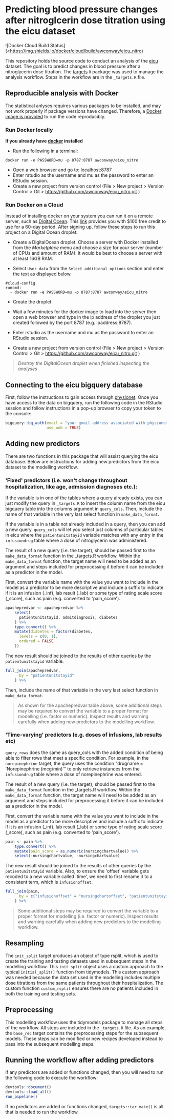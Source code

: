 # Predicting blood pressure changes after nitroglcerin dose titration using the eicu dataset

<!-- badges: start -->

![Docker Cloud Build Status](<https://img.shields.io/docker/cloud/build/awconway/eicu_nitro)

<!-- badges: end -->

This repository holds the source code to conduct an analysis of the [eicu](https://eicu-crd.mit.edu) dataset. The goal is to predict changes in blood pressure after a nitroglycerin dose titration. The [targets](https://github.com/ropensci/targets) `R` package was used to manage the analysis workflow. Steps in the workflow are in the `_targets.R` file.

## Reproducible analysis with Docker

The statistical anlyses requires various packages to be installed, and may not work properly if package versions have changed. Therefore, a [Docker image is provided](https://hub.docker.com/repository/docker/awconway/eicu_nitro) to run the code reproducibly.

### Run Docker locally

**If you already have [docker](https://docs.docker.com/install/) installed**

  - Run the following in a terminal:

<!-- end list -->

    docker run -e PASSWORD=mu -p 8787:8787 awconway/eicu_nitro

  - Open a web browser and go to: localhost:8787
  - Enter rstudio as the username and mu as the password to enter an RStudio session.
  - Create a new project from version control (File \> New project \> Version Control \> Git \> <https://github.com/awconway/eicu_nitro.git> )

### Run Docker on a Cloud

Instead of installing docker on your system you can run it on a remote server, such as [Digital Ocean](https://www.digitialocean.com). This [link](https://m.do.co/c/89cf8df06791) provides you with $100 free credit to use for a 60-day period. After signing up, follow these steps to run this project on a Digital Ocean droplet:

  - Create a DigitalOcean droplet. Choose a server with Docker installed from the *Marketplace* menu and choose a size for your server (number of CPUs and amount of RAM). It would be best to choose a server with at least 16GB RAM.

  - Select `User data` from the `Select additional options` section and enter the text as displayed below.

<!-- end list -->

    #cloud-config
    runcmd:
      - docker run -e PASSWORD=mu -p 8787:8787 awconway/eicu_nitro

  - Create the droplet.

  - Wait a few minutes for the docker image to load into the server then open a web browser and type in the ip address of the droplet you just created followed by the port 8787 (e.g. ipaddress:8787).

  - Enter rstudio as the username and mu as the password to enter an RStudio session.

  - Create a new project from version control (File \> New project \> Version Control \> Git \> <https://github.com/awconway/eicu_nitro.git> )

>*Destroy the DigitalOcean droplet when finished inspecting the analyses*

## Connecting to the eicu bigquery database

First, follow the instructions to gain access through [physionet](https://eicu-crd.mit.edu). Once you have access to the data on bigquery, run the following code in the RStudio session and follow instructions in a pop-up browser to copy your token to the console:

```r
bigquery::bq_auth(email = "your gmail address associated with physionet account",
                  use_oob = TRUE)
```

## Adding new predictors

There are two functions in this package that will assist querying the eicu database. Below are instructions for adding new predictors from the eicu dataset to the modelling workflow.

### 'Fixed' predictors (i.e. won't change throughout hospitalization, like age, admission diagnoses etc.):

If the variable is in one of the tables where a query already exists, you can just modify the query in `_targets.R` to insert the column name from the eicu bigquery table into the columns argument in `query_cols`. Then, include the name of that variable in the very last select function in `make_data_format`.

If the variable is in a table not already included in a query, then you can add a new query. `query_cols` will let you select just columns of particular tables in eicu where the `patientunitstayid` variable matches with any entry in the `infusiondrug` table where a dose of nitroglycerin was administered.

The result of a new query (i.e. the target), should be passed first to the `make_data_format` function in the \_targets.R workflow. Within the `make_data_format` function, the target name will need to be added as an argument and steps included for preprocessing it before it can be included as a predictor in the model.

First, convert the variable name with the value you want to include in the model as a predictor to be more descriptive and include a suffix to indicate if it is an infusion (\_inf), lab result (\_lab) or some type of rating scale score (\_score), such as pain (e.g. converted to 'pain_score').

``` r
apachepredvar <- apachepredvar %>%
    select(
      patientunitstayid, admitdiagnosis, diabetes
    ) %>%
    type.convert() %>%
    mutate(diabetes = factor(diabetes,
      levels = c(0, 1),
      ordered = FALSE
    ))
```

The new result should be joined to the results of other queries by the `patientunitstayid` variable.

``` r
full_join(apachepredvar,
      by = "patientunitstayid"
    ) %>%
```

Then, include the name of that variable in the very last select function in `make_data_format`.

> As shown for the apachepredvar table above, some additional steps may be required to convert the variable to a proper format for modelling (i.e. factor or numeric). Inspect results and warning carefully when adding new predictors to the modelling workflow.

### 'Time-varying' predictors (e.g. doses of infusions, lab results etc)

`query_rows` does the same as query_cols with the added condition of being able to filter rows that meet a specific condition. For example, in the `norepinephrine` target, the query uses the condition "drugname = 'Norepinephrine (mcg/min)'" to only retrieve instances from the `infusiondrug` table where a dose of norepinephrine was entered.

The result of a new query (i.e. the target), should be passed first to the `make_data_format` function in the \_targets.R workflow. Within the `make_data_format` function, the target name will need to be added as an argument and steps included for preprocessing it before it can be included as a predictor in the model.

First, convert the variable name with the value you want to include in the model as a predictor to be more descriptive and include a suffix to indicate if it is an infusion (\_inf), lab result (\_lab) or some type of rating scale score (\_score), such as pain (e.g. converted to 'pain_score').

``` r
pain <- pain %>%
    type.convert() %>%
    mutate(pain_score = as.numeric(nursingchartvalue)) %>%
    select(-nursingchartvalue, -nursingchartvalue)
```

The new result should be joined to the results of other queries by the `patientunitstayid` variable. Also, to ensure the 'offset' variable gets recoded to a new variable called 'time', we need to first rename it to a consistent term, which is `infusionoffset`.

``` r
full_join(pain,
      by = c("infusionoffset" = "nursingchartoffset", "patientunitstayid")
    ) %>%
```

> Some additional steps may be required to convert the variable to a proper format for modelling (i.e. factor or numeric). Inspect results and warning carefully when adding new predictors to the modelling workflow.

## Resampling

The `init_split` target produces an object of type rsplit, which is used to create the training and testing datasets used in subsequent steps in the modelling workflow. This `init_split` object uses a custom approach to the typical `initial_split()` function from tidymodels. This custom approach was needed because the data set used in the modelling includes multiple dose titrations from the same patients throughout their hospitalization. The custom function `custom_rsplit` ensures there are no patients included in both the training and testing sets.

## Preprocessing

This modelling workflow uses the tidymodels package to manage all steps of the workflow. All steps are included in the `_targets.R` file. As an example, the `base_rec` target contains the preprocessing steps for the subsequent models. These steps can be modified or new recipes developed instead to pass into the subsequent modelling steps.

## Running the workflow after adding predictors

If any predictors are added or functions changed, then you will need to run the following code to execute the workflow:

``` r
devtools::document()
devtools::load_all()
run_pipeline()
```

If no predictors are added or functions changed, `targets::tar_make()` is all that is needed to run the workflow.
